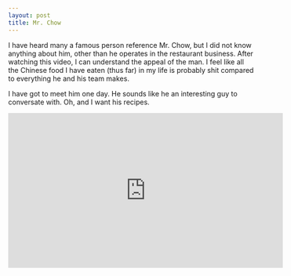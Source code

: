 ```yaml
---
layout: post
title: Mr. Chow
---
```


I have heard many a famous person reference Mr. Chow, but I did not know anything about him, other than he operates in the restaurant business. After watching this video, I can understand the appeal of the man. I feel like all the Chinese food I have eaten (thus far) in my life is probably shit compared to everything he and his team makes.

I have got to meet him one day. He sounds like he an interesting guy to conversate with. Oh, and I want his recipes.

<div class="video-container">
<iframe src='http://www.nowness.com/media/embedvideo?itemid=1768&issueid=1798' width='560px' height='316px' frameborder='0'></iframe>
</div>